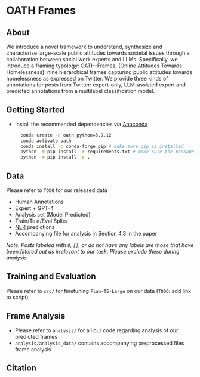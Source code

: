 # OATH Frames
## About
We introduce a novel framework to understand, synthesize and characterize large-scale public attitudes towards societal issues through a collaboration between social work experts and LLMs. Specifically, we introduce a framing typology: OATH-Frames, (Online Attitudes Towards Homelessness): nine hierarchical frames capturing public attitudes towards homelessness as expressed on Twitter. We provide three kinds of annotations for posts from Twitter: expert-only, LLM-assisted expert and predicted annotations from a multilabel classification model.
## Getting Started
* Install the recommended dependencies via [Anaconda](https://www.anaconda.com/download/)
  ```bash
    conda create -n oath python=3.9.12
    conda activate oath
    conda install -c conda-forge pip # make sure pip is installed
    python -m pip install -r requirements.txt # make sure the packages are installed in the specific conda environment
    python -m pip install -e .
  ```
## Data
Please refer to `TODO` for our released data
* Human Annotations
* Expert + GPT-4
* Analysis set (Model Predicted) 
* Train/Test/Eval Splits
* [NER](https://huggingface.co/cjber/reddit-ner-place_names) predictions 
* Accompanying file for analysis in Section 4.3 in the paper
  
*Note: Posts labeled with `0`, `[]`, or do not have any labels are those that have been filtered out as irrelevant to our task. Please exclude these during analysis* 
## Training and Evaluation
Please refer to `src/` for finetuning `Flan-T5-Large` on our data
(`TODO`: add link to script)
## Frame Analysis
* Please refer to `analysis/` for all our code regarding analysis of our predicted frames
* `analysis/analysis_data/` contains accompanying preprocessed files frame analysis 

## Citation
```
```

